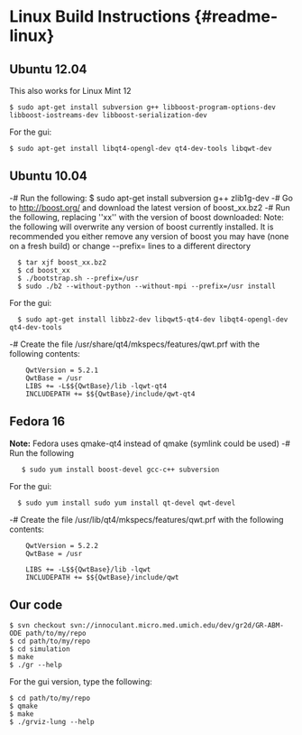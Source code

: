Linux Build Instructions      {#readme-linux}
========================

Ubuntu 12.04
------------

This also works for Linux Mint 12

    $ sudo apt-get install subversion g++ libboost-program-options-dev libboost-iostreams-dev libboost-serialization-dev

For the gui:

    $ sudo apt-get install libqt4-opengl-dev qt4-dev-tools libqwt-dev

Ubuntu 10.04
------------

-# Run the following:
    $ sudo apt-get install subversion g++ zlib1g-dev
-# Go to http://boost.org/ and download the latest version of boost_xx.bz2
-# Run the following, replacing ''xx'' with the version of boost downloaded:
Note: the following will overwrite any version of boost currently installed.  It is recommended you either 
remove any version of boost you may have (none on a fresh build) or change --prefix= lines to a different 
directory

      $ tar xjf boost_xx.bz2
      $ cd boost_xx
      $ ./bootstrap.sh --prefix=/usr
      $ sudo ./b2 --without-python --without-mpi --prefix=/usr install

  For the gui:

      $ sudo apt-get install libbz2-dev libqwt5-qt4-dev libqt4-opengl-dev qt4-dev-tools
-# Create the file /usr/share/qt4/mkspecs/features/qwt.prf with the following contents:

        QwtVersion = 5.2.1
        QwtBase = /usr
        LIBS += -L$${QwtBase}/lib -lqwt-qt4
        INCLUDEPATH += $${QwtBase}/include/qwt-qt4

Fedora 16
---------

**Note:** Fedora uses qmake-qt4 instead of qmake (symlink could be used)
-# Run the following

       $ sudo yum install boost-devel gcc-c++ subversion

  For the gui:

      $ sudo yum install sudo yum install qt-devel qwt-devel
-# Create the file /usr/lib/qt4/mkspecs/features/qwt.prf with the following contents:

        QwtVersion = 5.2.2
        QwtBase = /usr

        LIBS += -L$${QwtBase}/lib -lqwt
        INCLUDEPATH += $${QwtBase}/include/qwt


Our code
--------

    $ svn checkout svn://innoculant.micro.med.umich.edu/dev/gr2d/GR-ABM-ODE path/to/my/repo
    $ cd path/to/my/repo
    $ cd simulation
    $ make
    $ ./gr --help

For the gui version, type the following:

    $ cd path/to/my/repo
    $ qmake
    $ make
    $ ./grviz-lung --help
